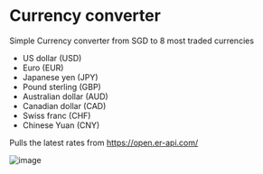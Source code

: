 # Currency converter
Simple Currency converter from SGD to 8 most traded currencies
- US dollar (USD)
- Euro (EUR)
- Japanese yen (JPY)
- Pound sterling (GBP)
- Australian dollar (AUD)
- Canadian dollar (CAD)
- Swiss franc (CHF)
- Chinese Yuan (CNY)

Pulls the latest rates from https://open.er-api.com/

![image](https://github.com/sooyitao/CurrencyExchange/assets/69921796/57bbdf20-74e9-4ed2-b6b2-73e2a528dad0)
